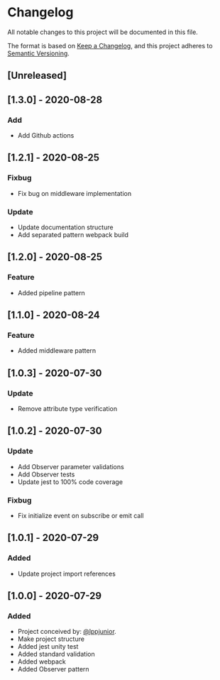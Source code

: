 
# Changelog
All notable changes to this project will be documented in this file.

The format is based on [Keep a Changelog](https://keepachangelog.com/en/1.0.0/),
and this project adheres to [Semantic Versioning](https://semver.org/spec/v2.0.0.html).

## [Unreleased]

## [1.3.0] - 2020-08-28
### Add
- Add Github actions

## [1.2.1] - 2020-08-25
### Fixbug
- Fix bug on middleware implementation
### Update
- Update documentation structure
- Add separated pattern webpack build

## [1.2.0] - 2020-08-25
### Feature
- Added pipeline pattern

## [1.1.0] - 2020-08-24
### Feature
- Added middleware pattern

## [1.0.3] - 2020-07-30
### Update
- Remove attribute type verification

## [1.0.2] - 2020-07-30
### Update
- Add Observer parameter validations
- Add Observer tests
- Update jest to 100% code coverage
### Fixbug
- Fix initialize event on subscribe or emit call

## [1.0.1] - 2020-07-29
### Added
- Update project import references

## [1.0.0] - 2020-07-29
### Added
- Project conceived by: [@lppjunior](https://github.com/lppjunior).
- Make project structure
- Added jest unity test
- Added standard validation
- Added webpack
- Added Observer pattern
